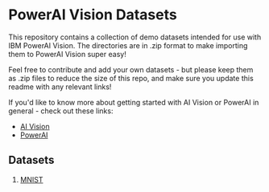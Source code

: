 # PowerAI Vision Datasets

This repository contains a collection of demo datasets intended for use with IBM PowerAI Vision. The directories are in .zip format to make importing them to PowerAI Vision super easy! 

Feel free to contribute and add your own datasets - but please keep them as .zip files to reduce the size of this repo, and make sure you update this readme with any relevant links! 

If you'd like to know more about getting started with AI Vision or PowerAI in general - check out these links:

* [AI Vision](https://developer.ibm.com/linuxonpower/deep-learning-powerai/technology-previews/powerai-vision/)
* [PowerAI](https://developer.ibm.com/linuxonpower/deep-learning-powerai/)


## Datasets

1. [MNIST](https://github.com/ChrisParsonsDev/paiv_datasets/tree/master/mnist)